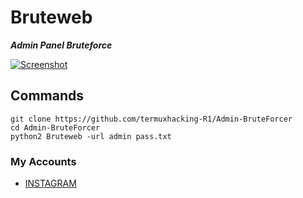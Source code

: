 # Bruteweb
<b><i>Admin Panel Bruteforce</b></i>

[![Screenshot](https://i.postimg.cc/Kc7D6WsX/Screenshot-at-2021-05-25-14-02-35.png)](https://postimg.cc/PNxDZSjK)

## Commands
```
git clone https://github.com/termuxhacking-R1/Admin-BruteForcer
cd Admin-BruteForcer
python2 Bruteweb -url admin pass.txt
```

### My Accounts
* [INSTAGRAM](https://instagram.com/termuxhacking11)
